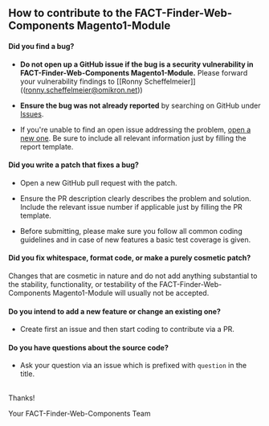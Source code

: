 ## How to contribute to the FACT-Finder-Web-Components Magento1-Module

#### **Did you find a bug?**

* **Do not open up a GitHub issue if the bug is a security vulnerability in FACT-Finder-Web-Components Magento1-Module.** Please forward your vulnerability findings to [[Ronny Scheffelmeier]] ((ronny.scheffelmeier@omikron.net))

* **Ensure the bug was not already reported** by searching on GitHub under [Issues](https://github.com/FACT-Finder-Web-Components/magento1-module/issues).

* If you're unable to find an open issue addressing the problem, [open a new one](https://github.com/FACT-Finder-Web-Components/magento1-module/issues/new). Be sure to include all relevant information just by filling the report template.

#### **Did you write a patch that fixes a bug?**

* Open a new GitHub pull request with the patch.

* Ensure the PR description clearly describes the problem and solution. Include the relevant issue number if applicable just by filling the PR template.

* Before submitting, please make sure you follow all common coding guidelines and in case of new features a basic test coverage is given.

#### **Did you fix whitespace, format code, or make a purely cosmetic patch?**

Changes that are cosmetic in nature and do not add anything substantial to the stability, functionality, or testability of the FACT-Finder-Web-Components Magento1-Module will usually not be accepted.

#### **Do you intend to add a new feature or change an existing one?**

* Create first an issue and then start coding to contribute via a PR.

#### **Do you have questions about the source code?**

* Ask your question via an issue which is prefixed with `question` in the title.

</br>
Thanks!

Your FACT-Finder-Web-Components Team
